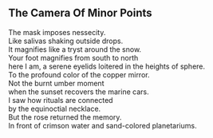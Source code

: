 The Camera Of Minor Points
--------------------------
The mask imposes nessecity.  
Like salivas shaking outside drops.  
It magnifies like a tryst around the snow.  
Your foot magnifies from south to north  
here I am, a serene eyelids loitered in the heights of sphere.  
To the profound color of the copper mirror.  
Not the burnt umber moment  
when the sunset recovers the marine cars.  
I saw how rituals are connected  
by the equinoctial necklace.  
But the rose returned the memory.  
In front of crimson water and sand-colored planetariums.  
